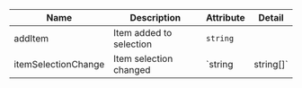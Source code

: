 | Name       | Description                   | Attribute        | Detail |
|------------|-------------------------------|------------------|--------|
|<div className="Api__Table"> <div>addItem</div> <div className="Api__Table Docs__Tags"></div></div>| Item added to selection | `string`
|<div className="Api__Table"> <div>itemSelectionChange</div> <div className="Api__Table Docs__Tags"></div></div>| Item selection changed | `string | string[]`
